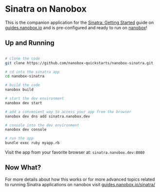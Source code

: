# Sinatra on Nanobox
This is the companion application for the [Sinatra: Getting Started](https://guides.nanobox.io/sinatra/) guide on [guides.nanobox.io](https://guides.nanobox.io) and is pre-configured and ready to run on [nanobox](https://desktop.nanobox.io/)!

## Up and Running

``` bash

# clone the code
git clone https://github.com/nanobox-quickstarts/nanobox-sinatra.git

# cd into the sinatra app
cd nanobox-sinatra

# build the code
nanobox build

# start the dev environment
nanobox dev start

# add a convenient way to access your app from the browser
nanobox dev dns add sinatra.nanobox.dev

# console into the dev environment
nanobox dev console

# run the app
bundle exec ruby myapp.rb
```

Visit the app from your favorite browser at: `sinatra.nanobox.dev:8080`

## Now What?
For more details about how this works or for more advanced topics related to running Sinatra applications on nanobox visit [guides.nanobox.io/sinatra/](https://guides.nanobox.io/sinatra/)
